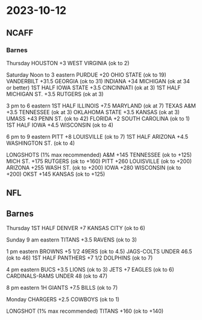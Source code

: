 # 2023-10-12

## NCAFF

### Barnes

Thursday
HOUSTON +3 WEST VIRGINIA (ok to 2)

Saturday
Noon to 3 eastern
PURDUE +20 OHIO STATE (ok to 19)
VANDERBILT +31.5 GEORGIA (ok to 31)
INDIANA +34 MICHIGAN (ok at 34 or better)
1ST HALF IOWA STATE +3.5 CINCINNATI (ok at 3)
1ST HALF MICHIGAN ST. +3.5 RUTGERS (ok at 3)

3 pm to 6 eastern
1ST HALF ILLINOIS +7.5 MARYLAND (ok at 7)
TEXAS A&M +3.5 TENNESSEE (ok at 3)
OKLAHOMA STATE +3.5 KANSAS (ok at 3)
UMASS +43 PENN ST. (ok to 42)
FLORIDA +2 SOUTH CAROLINA (ok to 1)
1ST HALF IOWA +4.5 WISCONSIN (ok to 4)

6 pm to 9 eastern
PITT +8 LOUISVILLE (ok to 7)
1ST HALF ARIZONA +4.5 WASHINGTON ST. (ok to 4)

LONGSHOTS (1% max recommended)
A&M +145 TENNESSEE (ok to +125)
MICH ST. +175 RUTGERS (ok to +160)
PITT +260 LOUISVILLE (ok to +200)
ARIZONA +255 WASH ST. (ok to +200)
IOWA +280 WISCONSIN (ok to +200)
OKST +145 KANSAS (ok to +125)

## NFL

## Barnes

Thursday
1ST HALF DENVER +7 KANSAS CITY (ok to 6)

Sunday
9 am eastern
TITANS +3.5 RAVENS (ok to 3)

1 pm eastern
BROWNS +5 1/2 49ERS (ok to 4.5)
JAGS-COLTS UNDER 46.5 (ok to 46)
1ST HALF PANTHERS +7 1/2 DOLPHINS (ok to 7)

4 pm eastern
BUCS +3.5 LIONS (ok to 3)
JETS +7 EAGLES (ok to 6)
CARDINALS-RAMS UNDER 48 (ok to 47)

8 pm eastern
1H GIANTS +7.5 BILLS (ok to 7)

Monday
CHARGERS +2.5 COWBOYS (ok to 1)

LONGSHOT (1% max recommended)
TITANS +160 (ok to +140)